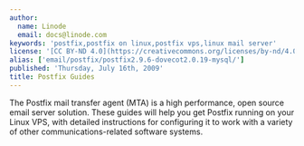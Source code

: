 ```yaml
---
author:
  name: Linode
  email: docs@linode.com
keywords: 'postfix,postfix on linux,postfix vps,linux mail server'
license: '[CC BY-ND 4.0](https://creativecommons.org/licenses/by-nd/4.0)'
alias: ['email/postfix/postfix2.9.6-dovecot2.0.19-mysql/']
published: 'Thursday, July 16th, 2009'
title: Postfix Guides
---
```


The Postfix mail transfer agent (MTA) is a high performance, open source email server solution. These guides will help you get Postfix running on your Linux VPS, with detailed instructions for configuring it to work with a variety of other communications-related software systems.
